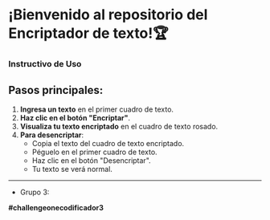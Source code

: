 # ¡Bienvenido al repositorio del Encriptador de texto!🏆
### Instructivo de Uso

## Pasos principales:

1. **Ingresa un texto** en el primer cuadro de texto.
2. **Haz clic en el botón "Encriptar"**.
3. **Visualiza tu texto encriptado** en el cuadro de texto rosado.
4. **Para desencriptar**:
   - Copia el texto del cuadro de texto encriptado.
   - Péguelo en el primer cuadro de texto.
   - Haz clic en el botón "Desencriptar".
   - Tu texto se verá normal.

---

- Grupo 3: 

**#challengeonecodificador3**
